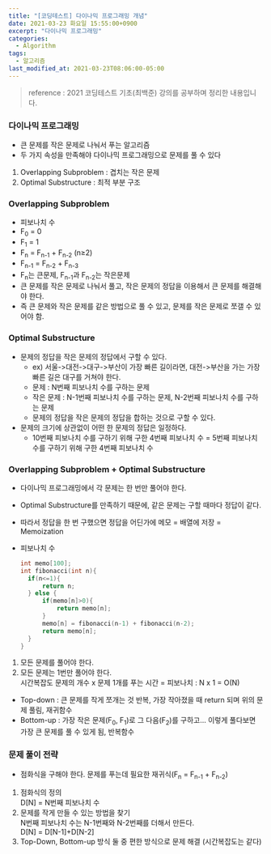 ```yaml
---
title: "[코딩테스트] 다이나믹 프로그래밍 개념"
date: 2021-03-23 화요일 15:55:00+0900
excerpt: "다이나믹 프로그래밍"
categories:
  - Algorithm
tags:
  - 알고리즘
last_modified_at: 2021-03-23T08:06:00-05:00
---
```


> reference : 2021 코딩테스트 기초(최백준) 강의를 공부하며 정리한 내용입니다.

### 다이나믹 프로그래밍

- 큰 문제를 작은 문제로 나눠서 푸는 알고리즘
- 두 가지 속성을 만족해야 다이나믹 프로그래밍으로 문제를 풀 수 있다

1. Overlapping Subproblem : 겹치는 작은 문제
2. Optimal Substructure : 최적 부분 구조

### Overlapping Subproblem

- 피보나치 수
- F<sub>0</sub> = 0
- F<sub>1</sub> = 1
- F<sub>n</sub> = F<sub>n-1</sub> + F<sub>n-2</sub> (n≥2)
- F<sub>n-1</sub> = F<sub>n-2</sub> + F<sub>n-3</sub>
- F<sub>n</sub>는 큰문제, F<sub>n-1</sub>과 F<sub>n-2</sub>는 작은문제
- 큰 문제를 작은 문제로 나눠서 풀고, 작은 문제의 정답을 이용해서 큰 문제를 해결해야 한다.
- 즉 큰 문제와 작은 문제를 같은 방법으로 풀 수 있고, 문제를 작은 문제로 쪼갤 수 있어야 함.

### Optimal Substructure

- 문제의 정답을 작은 문제의 정답에서 구할 수 있다.
  - ex) 서울->대전->대구->부산이 가장 빠른 길이라면, 대전->부산을 가는 가장 빠른 길은 대구를 거쳐야 한다.
  - 문제 : N번째 피보나치 수를 구하는 문제
  - 작은 문제 : N-1번째 피보나치 수를 구하는 문제, N-2번째 피보나치 수를 구하는 문제
  - 문제의 정답을 작은 문제의 정답을 합하는 것으로 구할 수 있다.
- 문제의 크기에 상관없이 어떤 한 문제의 정답은 일정하다.
  - 10번째 피보나치 수를 구하기 위해 구한 4번째 피보나치 수 = 5번째 피보나치 수를 구하기 위해 구한 4번째 피보나치 수

### Overlapping Subproblem + Optimal Substructure

- 다이나믹 프로그래밍에서 각 문제는 한 번만 풀어야 한다.
- Optimal Substructure를 만족하기 때문에, 같은 문제는 구할 때마다 정답이 같다.
- 따라서 정답을 한 번 구했으면 정답을 어딘가에 메모 = 배열에 저장 = Memoization
- 피보나치 수

  ```c++
  int memo[100];
  int fibonacci(int n){
  	if(n<=1){
  		return n;
  	} else {
  		if(memo[n]>0){
  			return memo[n];
  		}
  		memo[n] = fibonacci(n-1) + fibonacci(n-2);
  		return memo[n];
  	}
  }
  ```

1. 모든 문제를 풀어야 한다.
2. 모든 문제는 1번만 풀어야 한다.  
   시간복잡도 문제의 개수 x 문제 1개를 푸는 시간 = 피보나치 : N x 1 = O(N)

- Top-down : 큰 문제를 작게 쪼개는 것 반복, 가장 작아졌을 때 return 되며 위의 문제 풀림, 재귀함수
- Bottom-up : 가장 작은 문제(F<sub>0</sub>, F<sub>1</sub>)로 그 다음(F<sub>2</sub>)를 구하고... 이렇게 풀다보면 가장 큰 문제를 풀 수 있게 됨, 반복함수

### 문제 풀이 전략

- 점화식을 구해야 한다. 문제를 푸는데 필요한 재귀식(F<sub>n</sub> = F<sub>n-1</sub> + F<sub>n-2</sub>)

1. 점화식의 정의  
   D[N] = N번째 피보나치 수
2. 문제를 작게 만들 수 있는 방법을 찾기  
   N번째 피보나치 수는 N-1번째와 N-2번째를 더해서 만든다.  
   D[N] = D[N-1]+D[N-2]
3. Top-Down, Bottom-up 방식 둘 중 편한 방식으로 문제 해결 (시간복잡도는 같다)
